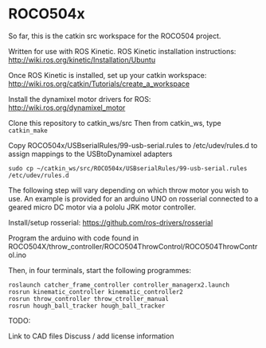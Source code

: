 # ROCO504x

So far, this is the catkin src workspace for the ROCO504 project.

Written for use with ROS Kinetic.
ROS Kinetic installation instructions: http://wiki.ros.org/kinetic/Installation/Ubuntu

Once ROS Kinetic is installed, set up your catkin workspace: http://wiki.ros.org/catkin/Tutorials/create_a_workspace

Install the dynamixel motor drivers for ROS: http://wiki.ros.org/dynamixel_motor

Clone this repository to catkin_ws/src
Then from catkin_ws, type `catkin_make`

Copy ROCO504x/USBserialRules/99-usb-serial.rules to /etc/udev/rules.d to assign mappings to the USBtoDynamixel adapters
```
sudo cp ~/catkin_ws/src/ROCO504x/USBserialRules/99-usb-serial.rules /etc/udev/rules.d
```

The following step will vary depending on which throw motor you wish to use. An example is provided for an arduino UNO on rosserial connected to a geared micro DC motor via a pololu JRK motor controller. 

Install/setup rosserial: https://github.com/ros-drivers/rosserial

Program the arduino with code found in ROCO504X/throw_controller/ROCO504ThrowControl/ROCO504ThrowControl.ino


Then, in four terminals, start the following programmes:
```
roslaunch catcher_frame_controller controller_managerx2.launch
rosrun kinematic_controller kinematic_controller2 
rosrun throw_controller throw_ctroller_manual 
rosrun hough_ball_tracker hough_ball_tracker 
```


TODO:

Link to CAD files
Discuss / add license information
